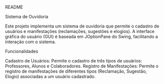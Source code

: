 README

Sistema de Ouvidoria 

Este projeto implementa um sistema de ouvidoria que permite o cadastro de usuários e manifestações (reclamações, sugestões e elogios). A interface gráfica do usuário (GUI) é baseada em JOptionPane do Swing, facilitando a interação com o sistema.

Funcionalidades

Cadastro de Usuários: Permite o cadastro de três tipos de usuários: Professores, Alunos e Colaboradores.
Registro de Manifestações: Permite o registro de manifestações de diferentes tipos (Reclamação, Sugestão, Elogio) associadas a um usuário cadastrado.

